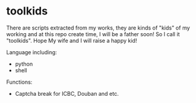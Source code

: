toolkids
========
There are scripts extracted from my works, they are kinds of "kids" of my 
working and at this repo create time, I will be a father soon! So I call it "toolkids".
Hope My wife and I will raise a happy kid!

Language including:
- python
- shell

Functions:
- Captcha break for ICBC, Douban and etc.
